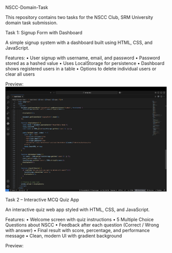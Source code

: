 NSCC-Domain-Task

This repository contains two tasks for the NSCC Club, SRM University domain task submission.


Task 1: Signup Form with Dashboard

A simple signup system with a dashboard built using HTML, CSS, and JavaScript.

Features:
	•	User signup with username, email, and password
	•	Password stored as a hashed value
	•	Uses LocalStorage for persistence
	•	Dashboard shows registered users in a table
	•	Options to delete individual users or clear all users

Preview: ![image alt](https://github.com/Prarabdha24/NSCC-Domain-Task/blob/71d6a8d20a0b81f51612d9ecedd9b0cddbc38fb4/task1code.png)



Task 2 – Interactive MCQ Quiz App

An interactive quiz web app styled with HTML, CSS, and JavaScript.

Features:
	•	Welcome screen with quiz instructions
	•	5 Multiple Choice Questions about NSCC
	•	Feedback after each question (Correct / Wrong with answer)
	•	Final result with score, percentage, and performance message
	•	Clean, modern UI with gradient background

Preview:
